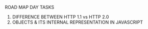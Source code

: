 ROAD MAP DAY TASKS 
1. DIFFERENCE BETWEEN HTTP 1.1 vs HTTP 2.0
2. OBJECTS & ITS INTERNAL REPRESENTATION IN JAVASCRIPT
